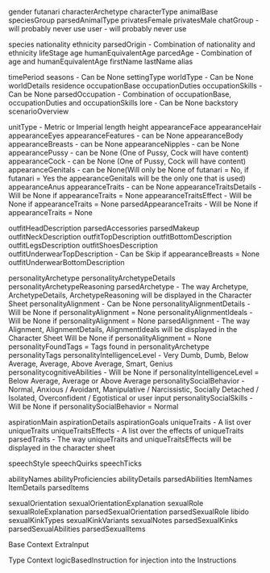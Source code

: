 gender
futanari
characterArchetype
characterType
animalBase
speciesGroup
parsedAnimalType
privatesFemale
privatesMale
chatGroup - will probably never use
user - will probably never use 

species
nationality
ethnicity
parsedOrigin - Combination of nationality and ethnicity
lifeStage
age
humanEquivalentAge
parcedAge - Combination of age and humanEquivalentAge
firstName
lastName
alias

timePeriod
seasons - Can be None
settingType
worldType - Can be None
worldDetails
residence
occupationBase
occupationDuties
occupationSkills - Can be None
parsedOccupation - Combination of occupationBase, occupationDuties and occupationSkills
lore - Can be None
backstory
scenarioOverview

unitType - Metric or Imperial
length
height
appearanceFace
appearanceHair
appearanceEyes
appearanceFeatures - can be None
appearanceBody
appearanceBreasts - can be None
appearanceNipples - can be None
appearancePussy - can be None (One of Pussy, Cock will have content)
appearanceCock - can be None (One of Pussy, Cock will have content)
appearanceGenitals - can be None(Will only be None of futanari = No, if futanari = Yes the appearanceGenitals will be the only one that is used)
appearanceAnus
appearanceTraits - can be None
appearanceTraitsDetails - Will be None if appearanceTraits = None
appearanceTraitsEffect - Will be None if appearanceTraits = None
parsedAppearanceTraits - Will be None if appearanceTraits = None

outfitHeadDescription
parsedAccessories
parsedMakeup
outfitNeckDescription
outfitTopDescription
outfitBottomDescription
outfitLegsDescription
outfitShoesDescription
outfitUnderwearTopDescription - Can be Skip if appearanceBreasts = None
outfitUnderwearBottomDescription

personalityArchetype
personalityArchetypeDetails
personalityArchetypeReasoning
parsedArchetype - The way Archetype, ArchetypeDetails, ArchetypeReasoning will be displayed in the Character Sheet
personalityAlignment - Can be None
personalityAlignmentDetails - Will be None if personalityAlignment = None
personalityAlignmentIdeals - Will be None if personalityAlignment = None
parsedAlignment - The way Alignment, AlignmentDetails, AlignmentIdeals will be displayed in the Character Sheet Will be None if personalityAlignment = None
personalityFoundTags = Tags found in personalityArchetype
personalityTags
personalityIntelligenceLevel - Very Dumb, Dumb, Below Average, Average, Above Average, Smart, Genius
personalitycognitiveAbilities - Will be None if personalityIntelligenceLevel = Below Average, Average or Above Average
personalitySocialBehavior - Normal, Anxious / Avoidant, Manipulative / Narcissistic, Socially Detached / Isolated, Overconfident / Egotistical or user input
personalitySocialSkills - Will be None if  personalitySocialBehavior = Normal

aspirationMain
aspirationDetails
aspirationGoals
uniqueTraits - A list over uniqueTraits
uniqueTraitsEffects - A list over the effects of uniqueTraits
parsedTraits - The way uniqueTraits and uniqueTraitsEffects will be displayed in the character sheet

speechStyle
speechQuirks
speechTicks

abilityNames
abilityProficiencies
abilityDetails
parsedAbilities
ItemNames
ItemDetails
parsedItems

sexualOrientation
sexualOrientationExplanation
sexualRole
sexualRoleExplanation
parsedSexualOrientation
parsedSexualRole
libido
sexualKinkTypes
sexualKinkVariants
sexualNotes
parsedSexualKinks
parsedSexualAbilities
parsedSexualItems

Base Context
ExtraInput

Type Context
logicBasedInstruction for injection into the Instructions


